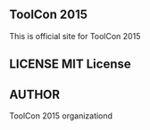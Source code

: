 
## ToolCon 2015
This is official site for ToolCon 2015
## LICENSE MIT License
## AUTHOR
ToolCon 2015 organizationd
